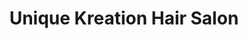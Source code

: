 ---
title: "Unique Kreation Hair Salon"
url: /plymouth/unique-kreation-hair-salon/
shop: hairdresser
---